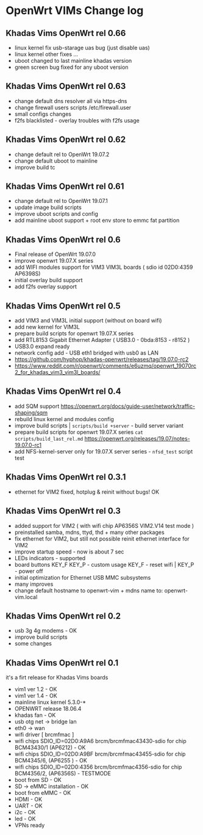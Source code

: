 # OpenWrt VIMs Change log

## Khadas Vims OpenWrt rel 0.66

+ linux kernel fix usb-starage uas bug (just disable uas)
+ linux kernel other fixes ... 
+ uboot changed to last mainline khadas version
+ green screen bug fixed for any uboot version

## Khadas Vims OpenWrt rel 0.63

+ change default dns resolver all via https-dns
+ change firewall users scripts /etc/firewall.user
+ small configs changes
+ f2fs blacklisted - overlay troubles with f2fs usage

## Khadas Vims OpenWrt rel 0.62

+ change default rel to OpenWrt 19.07.2
+ change default uboot to mainline
+ improve build tc

## Khadas Vims OpenWrt rel 0.61

+ change default rel to OpenWrt 19.07.1
+ update image build scripts
+ improve uboot scripts and config
+ add mainline uboot support + root env store to emmc fat partition

## Khadas Vims OpenWrt rel 0.6

+ Final release of OpenWrt 19.07.0
+ improve openwrt 19.07.X series
+ add WIFI modules support for VIM3 VIM3L boards ( sdio id 02D0:4359 AP6398S)
+ initial overlay build support
+ add f2fs overlay support

## Khadas Vims OpenWrt rel 0.5

+ add VIM3 and VIM3L initial support (without on board wifi)
+ add new kernel for VIM3L
+ prepare build scripts for openwrt 19.07.X series
+ add RTL8153 Gigabit Ethernet Adapter ( USB3.0 - 0bda:8153 - r8152 )
+ USB3.0 expand ready
+ network config add - USB eth1 bridged with usb0 as LAN
+ https://github.com/hyphop/khadas-openwrt/releases/tag/19.07.0-rc2
+ https://www.reddit.com/r/openwrt/comments/e6uzmq/openwrt_19070rc2_for_khadas_vim3_vim3l_boards/

## Khadas Vims OpenWrt rel 0.4

+ add SQM support https://openwrt.org/docs/guide-user/network/traffic-shaping/sqm
+ rebuild linux kernel and modules config
+ improve build scripts | `scripts/build +server` - build server variant
+ prepare build scripts for openwrt 19.07.X series `cat scripts/build_last_rel.md` https://openwrt.org/releases/19.07/notes-19.07.0-rc1
+ add NFS-kernel-server only for 19.07.X server series - `nfsd_test` script test

## Khadas Vims OpenWrt rel 0.3.1

+ ethernet for VIM2 fixed, hotplug & reinit without bugs! OK

## Khadas Vims OpenWrt rel 0.3

+ added support for VIM2 ( with wifi chip AP6356S VIM2.V14 test mode )
+ preinstalled samba, mdns, ttyd, thd + many other packages
+ fix ethernet for VIM2, but still not possible reinit ethernet interface for VIM2
+ improve startup speed - now is about 7 sec
+ LEDs indicators - supported
+ board buttons KEY_F KEY_P - custom usage KEY_F - reset wifi | KEY_P - power off
+ initial optimization for Ethernet USB MMC subsystems
+ many improves
+ change default hostname to openwrt-vim + mdns name to: openwrt-vim.local

## Khadas Vims OpenWrt rel 0.2

+ usb 3g 4g modems - OK
+ improve build scripts
+ some changes

## Khadas Vims OpenWrt rel 0.1

it's a firt release for Khadas Vims boards

+ vim1 ver 1.2 - OK
+ vim1 ver 1.4 - OK
+ mainline linux kernel 5.3.0-*
+ OPENWRT release 18.06.4
+ khadas fan - OK
+ usb otg net -> bridge lan
+ eth0 -> wan
+ wifi driver [ brcmfmac ]
+ wifi chips SDIO_ID=02D0:A9A6 brcm/brcmfmac43430-sdio for chip BCM43430/1  (AP6212) - OK
+ wifi chips SDIO_ID=02D0:A9BF brcm/brcmfmac43455-sdio for chip BCM4345/6, (AP6255 ) - OK
+ wifi chips SDIO_ID=02D0:4356 brcm/brcmfmac4356-sdio for chip BCM4356/2, (AP6356S) - TESTMODE
+ boot from SD - OK
+ SD -> eMMC installation - OK
+ boot from eMMC - OK
+ HDMI - OK
+ UART - OK
+ i2c  - OK
+ led  - OK
+ VPNs ready

